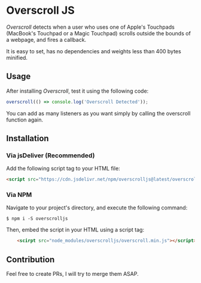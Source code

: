 # Overscroll JS
*Overscroll* detects when a user who uses one of Apple's Touchpads (MacBook's Touchpad or a Magic Touchpad) scrolls outside the bounds of a webpage, and fires a callback.

It is easy to set, has no dependencies and weights less than 400 bytes minified. 

## Usage
After installing *Overscroll*, test it using the following code:

```javascript
overscroll(() => console.log('Overscroll Detected'));
```

You can add as many listeners as you want simply by calling the overscroll function again.

## Installation
### Via jsDeliver (Recommended)
Add the following script tag to your HTML file:
```html
<script src="https://cdn.jsdelivr.net/npm/overscrolljs@latest/overscroll.min.js"></script>
```

### Via NPM
Navigate to your project's directory, and execute the following command:

`$ npm i -S overscrolljs`

Then, embed the script in your HTML using a script tag: 

```html
    <scirpt src="node_modules/overscrolljs/overscroll.min.js"></script>
```

## Contribution
Feel free to create PRs, I will try to merge them ASAP.

